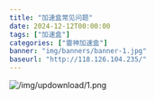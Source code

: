 ```yaml
---
title: "加速盒常见问题"
date: 2024-12-12T00:00:00
tags: ["加速盒"]
categories: ["雷神加速盒"]
banner: "img/banners/banner-1.jpg"
baseurl: "http://118.126.104.235/"
---
```

![/img/updownload/1.png](/img/updownload/1.png)
